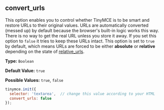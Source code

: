 ## convert_urls

This option enables you to control whether TinyMCE is to be smart and restore URLs to their original values. URLs are automatically converted (messed up) by default because the browser's built-in logic works this way. There is no way to get the real URL unless you store it away. If you set this option to `false` it tries to keep these URLs intact. This option is set to `true` by default, which means URLs are forced to be either **absolute** or **relative** depending on the state of [relative_urls](#relative_urls).

**Type:** `Boolean`

**Default Value:** `true`

**Possible Values:** `true`, `false`

```js
tinymce.init({
  selector: 'textarea',  // change this value according to your HTML
  convert_urls: false
});
```
